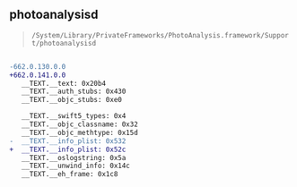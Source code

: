 ## photoanalysisd

> `/System/Library/PrivateFrameworks/PhotoAnalysis.framework/Support/photoanalysisd`

```diff

-662.0.130.0.0
+662.0.141.0.0
   __TEXT.__text: 0x20b4
   __TEXT.__auth_stubs: 0x430
   __TEXT.__objc_stubs: 0xe0

   __TEXT.__swift5_types: 0x4
   __TEXT.__objc_classname: 0x32
   __TEXT.__objc_methtype: 0x15d
-  __TEXT.__info_plist: 0x532
+  __TEXT.__info_plist: 0x52c
   __TEXT.__oslogstring: 0x5a
   __TEXT.__unwind_info: 0x14c
   __TEXT.__eh_frame: 0x1c8

```
